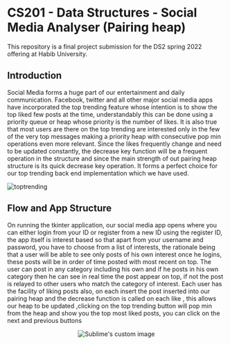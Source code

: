 # CS201 - Data Structures - Social Media Analyser (Pairing heap)

This repository is a final project submission for the DS2 spring 2022 offering at Habib University.


## Introduction
Social Media forms a huge part of our entertainment and daily communication. Facebook, twitter and all other major social media apps have incorporated the top trending feature whose intention is to show the  top liked few posts at the time, understandably this can be done using a priority queue or heap whose priority is the number of likes. It is also true that most users are there on the top trending are interested only in the few of the very top messages making a priority heap with consecutive pop min operations even more relevant.  Since the likes frequently change and need to be updated constantly, the decrease key function will be a frequent operation in the structure and since the main strength of out pairing heap structure is its quick decrease key operation. It forms a perfect choice for our top trending back end implementation which we have used.


![toptrending](https://user-images.githubusercontent.com/77571253/169244806-b276d861-e556-4fee-8514-183f831f1c42.jpg)

## Flow and App Structure 
On running the tkinter application, our social media app opens where you can either login from your ID or register from a new ID using the register ID, the app itself is interest based so that apart from your username and password, you have to choose from a list of interests, the rationale being that a user will be able to see only posts of his own interest once he logins, these posts will be in order of time posted with most recent on top. The user can post in any category including his own and if he posts in his own category then he can see in real time the post appear on top, if not the post is relayed to other users who match the category of interest. Each user has the facility of liking posts also, on each insert the post inserted into our pairing heap and the decrease function is called on each like , this allows our heap to be updated ,clicking on the top trending button will pop min from the heap and show you the top most liked posts, you can click on the next and previous buttons 

<p align="center">
  <img src="[https://github.com/waldyr/Sublime-Installer/blob/master/sublime_text.png?raw=true](https://github.com/Abdul-Majid1/Top-Trending-Analyser-for-Social-media/blob/main/trending.jpg)" alt="Sublime's custom image"/>
</p>
